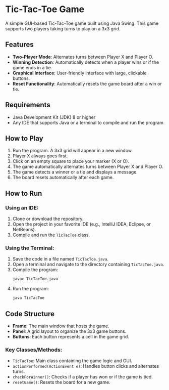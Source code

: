 # Tic-Tac-Toe Game

A simple GUI-based Tic-Tac-Toe game built using Java Swing. This game supports two players taking turns to play on a 3x3 grid.

## Features

- **Two-Player Mode**: Alternates turns between Player X and Player O.
- **Winning Detection**: Automatically detects when a player wins or if the game ends in a tie.
- **Graphical Interface**: User-friendly interface with large, clickable buttons.
- **Reset Functionality**: Automatically resets the game board after a win or tie.

## Requirements

- Java Development Kit (JDK) 8 or higher
- Any IDE that supports Java or a terminal to compile and run the program

## How to Play

1. Run the program. A 3x3 grid will appear in a new window.
2. Player X always goes first.
3. Click on an empty square to place your marker (X or O).
4. The game automatically alternates turns between Player X and Player O.
5. The game detects a winner or a tie and displays a message.
6. The board resets automatically after each game.

## How to Run

### Using an IDE:

1. Clone or download the repository.
2. Open the project in your favorite IDE (e.g., IntelliJ IDEA, Eclipse, or NetBeans).
3. Compile and run the `TicTacToe` class.

### Using the Terminal:

1. Save the code in a file named `TicTacToe.java`.
2. Open a terminal and navigate to the directory containing `TicTacToe.java`.
3. Compile the program:
   ```bash
   javac TicTacToe.java
   ```
4. Run the program:
   ```bash
   java TicTacToe
   ```

## Code Structure

- **Frame**: The main window that hosts the game.
- **Panel**: A grid layout to organize the 3x3 game buttons.
- **Buttons**: Each button represents a cell in the game grid.

### Key Classes/Methods:

- `TicTacToe`: Main class containing the game logic and GUI.
- `actionPerformed(ActionEvent e)`: Handles button clicks and alternates turns.
- `checkForWinner()`: Checks if a player has won or if the game is tied.
- `resetGame()`: Resets the board for a new game.
